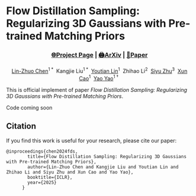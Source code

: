 # Flow Distillation Sampling: Regularizing 3D Gaussians with Pre-trained Matching Priors
### <p align="center">[🌐Project Page](https://nju-3dv.github.io/projects/fds/) | [🖨️ArXiv](https://nju-3dv.github.io/projects/fds/fds.pdf) | [📰Paper](https://nju-3dv.github.io/projects/fds/fds.pdf)</p>


<p align="center">
<span class="author-block">
                <a href="https://linzhuo.xyz">Lin-Zhuo Chen</a><sup>1 *</sup>&nbsp
              </span>
              <span class="author-block">
                Kangjie Liu</a><sup>1 *</sup>&nbsp</span>
              <span class="author-block">
                <a href="https://linyou.github.io/">Youtian
                  Lin</a><sup>1</sup>&nbsp
              </span>
              <span class="author-block">
                Zhihao Li<sup>2</sup>&nbsp</span>
              <span class="author-block">
                <a href="https://siyuzhu-fudan.github.io/">
                  Siyu Zhu</a><sup>3</sup>&nbsp
              </span>
              <span class="author-block">
                <a href="https://cite.nju.edu.cn/People/Faculty/20190621/i5054.html">
                  Xun Cao</a><sup>1</sup>&nbsp
              </span>
              <span class="author-block">
                <a href="https://yoyo000.github.io/">
                  Yao Yao</a><sup>1 †</sup>&nbsp
              </span>
</p>

This is official implement of paper *Flow Distillation Sampling: Regularizing 3D Gaussians with Pre-trained Matching Priors*.

 Code coming soon


 ## Citation

If you find this work is useful for your research, please cite our paper:
```
@inproceedings{chen2024fds, 
        title={Flow Distillation Sampling: Regularizing 3D Gaussians with Pre-trained Matching Priors}, 
        author={Lin-Zhuo Chen and Kangjie Liu and Youtian Lin and Zhihao Li and Siyu Zhu and Xun Cao and Yao Yao}, 
        booktitle={ICLR}, 
        year={2025}
      }
```
